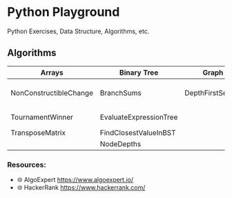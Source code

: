 # Python Playground

Python Exercises, Data Structure, Algorithms, etc.

## Algorithms

| Arrays                 | Binary Tree            | Graph            | Strings | Greedy               |
|------------------------|------------------------|------------------|---------|----------------------|
| NonConstructibleChange | BranchSums             | DepthFirstSearch |         | Minimum Waiting Time |
| TournamentWinner       | EvaluateExpressionTree |                  |         | Class Photos         |
| TransposeMatrix        | FindClosestValueInBST  |                  |         |                      |
|                        | NodeDepths             |                  |         |                      |

### Resources:  
* 🌐 AlgoExpert https://www.algoexpert.io/
* 🌐 HackerRank https://www.hackerrank.com/